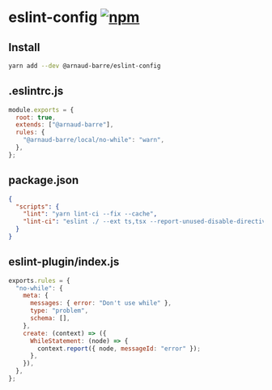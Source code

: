 # eslint-config [![npm](https://img.shields.io/npm/v/@arnaud-barre/eslint-config)](https://www.npmjs.com/package/@arnaud-barre/eslint-config)

## Install

```sh
yarn add --dev @arnaud-barre/eslint-config
```

## .eslintrc.js

```js
module.exports = {
  root: true,
  extends: ["@arnaud-barre"],
  rules: {
    "@arnaud-barre/local/no-while": "warn",
  },
};
```

## package.json

```json
{
  "scripts": {
    "lint": "yarn lint-ci --fix --cache",
    "lint-ci": "eslint ./ --ext ts,tsx --report-unused-disable-directives --max-warnings 0"
  }
}
```

## eslint-plugin/index.js

```js
exports.rules = {
  "no-while": {
    meta: {
      messages: { error: "Don't use while" },
      type: "problem",
      schema: [],
    },
    create: (context) => ({
      WhileStatement: (node) => {
        context.report({ node, messageId: "error" });
      },
    }),
  },
};
```
